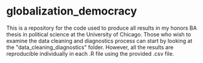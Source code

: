 # globalization_democracy

This is a repository for the code used to produce all results in my honors BA thesis in political science at the University of Chicago. Those who wish to examine the data cleaning and diagnostics process can start by looking at the "data_cleaning_diagnostics" folder. However, all the results are reproducible individually in each .R file using the provided .csv file.

